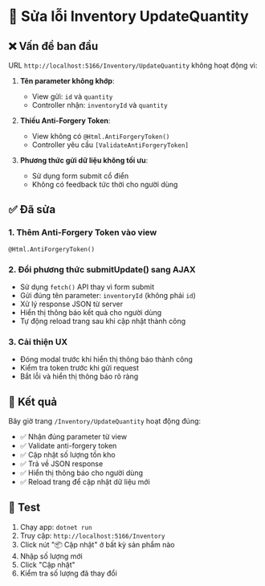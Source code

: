 # 🔧 Sửa lỗi Inventory UpdateQuantity

## ❌ Vấn đề ban đầu
URL `http://localhost:5166/Inventory/UpdateQuantity` không hoạt động vì:

1. **Tên parameter không khớp**: 
   - View gửi: `id` và `quantity`
   - Controller nhận: `inventoryId` và `quantity`
   
2. **Thiếu Anti-Forgery Token**: 
   - View không có `@Html.AntiForgeryToken()`
   - Controller yêu cầu `[ValidateAntiForgeryToken]`

3. **Phương thức gửi dữ liệu không tối ưu**:
   - Sử dụng form submit cổ điển
   - Không có feedback tức thời cho người dùng

## ✅ Đã sửa

### 1. Thêm Anti-Forgery Token vào view
```cshtml
@Html.AntiForgeryToken()
```

### 2. Đổi phương thức submitUpdate() sang AJAX
- Sử dụng `fetch()` API thay vì form submit
- Gửi đúng tên parameter: `inventoryId` (không phải `id`)
- Xử lý response JSON từ server
- Hiển thị thông báo kết quả cho người dùng
- Tự động reload trang sau khi cập nhật thành công

### 3. Cải thiện UX
- Đóng modal trước khi hiển thị thông báo thành công
- Kiểm tra token trước khi gửi request
- Bắt lỗi và hiển thị thông báo rõ ràng

## 🎯 Kết quả
Bây giờ trang `/Inventory/UpdateQuantity` hoạt động đúng:
- ✅ Nhận đúng parameter từ view
- ✅ Validate anti-forgery token
- ✅ Cập nhật số lượng tồn kho
- ✅ Trả về JSON response
- ✅ Hiển thị thông báo cho người dùng
- ✅ Reload trang để cập nhật dữ liệu mới

## 🚀 Test
1. Chạy app: `dotnet run`
2. Truy cập: `http://localhost:5166/Inventory`
3. Click nút "📦 Cập nhật" ở bất kỳ sản phẩm nào
4. Nhập số lượng mới
5. Click "Cập nhật"
6. Kiểm tra số lượng đã thay đổi
